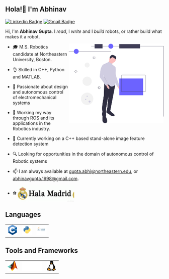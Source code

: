 ## Hola!👋 I'm Abhinav

<!--
**abhinavG37/abhinavG37** is a ✨ _special_ ✨ repository because its `README.md` (this file) appears on your GitHub profile.

Here are some ideas to get you started:

- 🔭 I’m currently working on ...
- 🌱 I’m currently learning ...
- 👯 I’m looking to collaborate on ...
- 🤔 I’m looking for help with ...
- 💬 Ask me about ...
- 📫 How to reach me: ...
- 😄 Pronouns: ...
- ⚡ Fun fact: ...
-->

[![Linkedin Badge](https://img.shields.io/badge/-Abhinav_Gupta-2867b2?style=flat&logo=Linkedin&logoColor=white&link=https://www.linkedin.com/in/abhinav-gupta-37a7aa87/)](https://www.linkedin.com/in/abhinav-gupta-37a7aa87/)
[![Gmail Badge](https://img.shields.io/badge/-gupta.abhi-D14836?style=flat&logo=gmail&logoColor=white&link=mailto:gupta.abhi@northeastern.edu)](mailto:gupta.abhi@northeastern.edu)
<!-- [![Website Badge](https://img.shields.io/badge/-abhinavg37-ff7139?style=flat&link=)]() -->

Hi, I'm **Abhinav Gupta**. I _read_, I _write_ and I _build_ robots, or rather build what makes it a robot.

<a href='https://undraw.co/'> 
    <img align='right' alt='programmer' width=60% src='./Illustration.svg' />
</a>

- 🎓 M.S. Robotics candidate at Northeastern University, Boston.

- 👌 Skilled in  C++, Python and MATLAB.

- 💭 Passionate about design and autonomous control of electromechanical systems

- 🌱 Working my way through ROS and its applications in the Robotics industry.

- 🔭 Currently working on a C++ based stand-alone image feature detection system

- 🔍 Looking for opportunities in the domain of autonomous control of Robotic systems

- 📫 I am always available at [gupta.abhi@northeastern.edu](mailto:gupta.abhi@northeastern.edu), or [abhinavgupta.1998@gmail.com](mailto:abhinavgupta.1998@gmail.com).

- ⚽ <img alt="Hala Madrid" src="https://github.com/abhinavG37/abhinavG37/blob/main/.github/images/real-madrid-hala-madrid.gif" height="50px" widht="100px" align="center">



## Languages

<table>
    <tr>
        <td>
            <img alt='C++' width='32px' height='32px' src='https://github.com/abhinavG37/abhinavG37/blob/main/.github/images/cpp.png'/>
        </td>
        <td>
            <img alt='python' width='32px' height='32px' src='https://github.com/abhinavG37/abhinavG37/blob/main/.github/images/python.png'/>
        </td>
        <td>
            <img alt='java' width='32px' height='32px' src='https://github.com/abhinavG37/abhinavG37/blob/main/.github/images/java.png'/>
        </td>
   </tr>
</table>

## Tools and Frameworks

<table>
    <tr>
        <td>
            <img alt='MATLAB' width='32px' height='32px' src='https://github.com/abhinavG37/abhinavG37/blob/main/.github/images/Matlab_Logo.png'/> 
        </td>
        <td>
            <img alt='ROS' width='64px' height='32px' src='https://github.com/abhinavG37/abhinavG37/blob/main/.github/images/ROS_Icon.png'/> 
        </td>
        <td>
            <img alt='Linux' width='32px' height='32px' src='https://github.com/abhinavG37/abhinavG37/blob/main/.github/images/TUX.png'/>
        </td>
    </tr>
</table>


